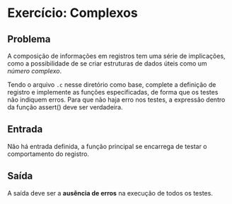 Exercício: Complexos
====================


Problema
--------

A composição de informações em registros tem uma série de implicações, como a possibilidade de se criar estruturas de dados úteis como um _número complexo_.

Tendo o arquivo ```.c``` nesse diretório como base, complete a definição de registro e implemente as funções especificadas, de forma que os testes não indiquem erros. Para que não haja erro nos testes, a expressão dentro da função assert() deve ser verdadeira.


Entrada
-------

Não há entrada definida, a função principal se encarrega de testar o comportamento do registro.


Saída
-----

A saída deve ser a **ausência de erros** na execução de todos os testes.
